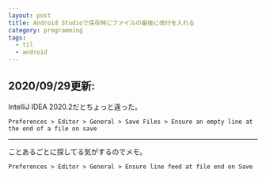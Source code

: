 ```yaml
---
layout: post
title: Android Studioで保存時にファイルの最後に改行を入れる
category: programming
tags:
  - til
  - android
---
```


## 2020/09/29更新:

IntelliJ IDEA 2020.2だとちょっと違った。

`Preferences > Editor > General > Save Files > Ensure an empty line at the end of a file on save`

---
ことあるごとに探してる気がするのでメモ。

`Preferences > Editor > General > Ensure line feed at file end on Save`
